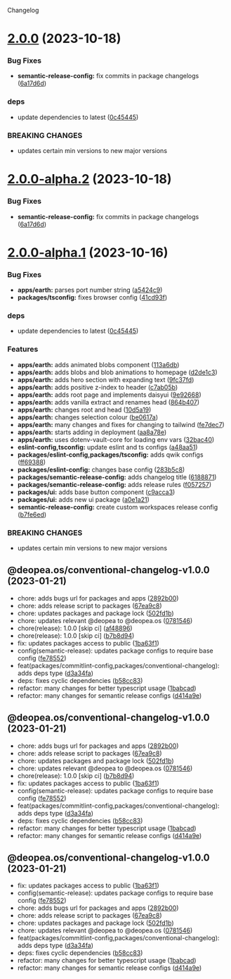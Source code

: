 Changelog

# [2.0.0](https://github.com/deopea-os/earth/compare/@deopea.os/conventional-changelog-v1.0.0...@deopea.os/conventional-changelog-v2.0.0) (2023-10-18)

### Bug Fixes

- **semantic-release-config:** fix commits in package changelogs ([6a17d6d](https://github.com/deopea-os/earth/commit/6a17d6d80abbed5eb84956182011579264f4df4b))

### deps

- update dependencies to latest ([0c45445](https://github.com/deopea-os/earth/commit/0c45445de5945e3e6a84ed62487d7a054701687e))

### BREAKING CHANGES

- updates certain min versions to new major versions

# [2.0.0-alpha.2](https://github.com/deopea-os/earth/compare/@deopea.os/conventional-changelog-v2.0.0-alpha.1...@deopea.os/conventional-changelog-v2.0.0-alpha.2) (2023-10-18)

### Bug Fixes

- **semantic-release-config:** fix commits in package changelogs ([6a17d6d](https://github.com/deopea-os/earth/commit/6a17d6d80abbed5eb84956182011579264f4df4b))

# [2.0.0-alpha.1](https://github.com/deopea-os/earth/compare/@deopea.os/conventional-changelog-v1.0.0...@deopea.os/conventional-changelog-v2.0.0-alpha.1) (2023-10-16)

### Bug Fixes

- **apps/earth:** parses port number string ([a5424c9](https://github.com/deopea-os/earth/commit/a5424c9227211566fa18246f83fe93564062ad1d))
- **packages/tsconfig:** fixes browser config ([41cd93f](https://github.com/deopea-os/earth/commit/41cd93f8dd36fcc4f059cd3a0d4813ff501e6d7a))

### deps

- update dependencies to latest ([0c45445](https://github.com/deopea-os/earth/commit/0c45445de5945e3e6a84ed62487d7a054701687e))

### Features

- **apps/earth:** adds animated blobs component ([113a6db](https://github.com/deopea-os/earth/commit/113a6db1715f2ab81f5728a8cfa89d5b2ec82526))
- **apps/earth:** adds blobs and blob animations to homepage ([d2de1c3](https://github.com/deopea-os/earth/commit/d2de1c3e0131c698986c2690b72b5f44d927c7a7))
- **apps/earth:** adds hero section with expanding text ([9fc37fd](https://github.com/deopea-os/earth/commit/9fc37fdddcd65bcf85ef80c1af1d8c0a5c887ac5))
- **apps/earth:** adds positive z-index to header ([c7ab05b](https://github.com/deopea-os/earth/commit/c7ab05b8b17de63577d8f924e28227606bd3adef))
- **apps/earth:** adds root page and implements daisyui ([9e92668](https://github.com/deopea-os/earth/commit/9e9266834a1042c79f8065224dc4e2d9d72cfb90))
- **apps/earth:** adds vanilla extract and renames head ([864b407](https://github.com/deopea-os/earth/commit/864b40712fdaf8ce2aed1267686aeeedbcedbce2))
- **apps/earth:** changes root and head ([10d5a19](https://github.com/deopea-os/earth/commit/10d5a19d4dd537e93fc43e044bff5d96ec938b64))
- **apps/earth:** changes selection colour ([be0617a](https://github.com/deopea-os/earth/commit/be0617a1bd9838676c9907ab9135fc0411dd6723))
- **apps/earth:** many changes and fixes for changing to tailwind ([fe7dec7](https://github.com/deopea-os/earth/commit/fe7dec7d53c60ba5f559fa6731ce73f631dc99ce))
- **apps/earth:** starts adding in deployment ([aa8a78e](https://github.com/deopea-os/earth/commit/aa8a78e902152423ed670525d95bff5eb4f16237))
- **apps/earth:** uses dotenv-vault-core for loading env vars ([32bac40](https://github.com/deopea-os/earth/commit/32bac400b05556f85426d664948cc86c8eab3838))
- **eslint-config,tsconfig:** update eslint and ts configs ([a48aa51](https://github.com/deopea-os/earth/commit/a48aa51c07deafd80248ce7f3e2ba76fdb68c953))
- **packages/eslint-config,packages/tsconfig:** adds qwik configs ([ff69388](https://github.com/deopea-os/earth/commit/ff69388a2dcc6daf46c5229b51051b76628bddc7))
- **packages/eslint-config:** changes base config ([283b5c8](https://github.com/deopea-os/earth/commit/283b5c8585558c2a19305449b72fcbeae5434ff7))
- **packages/semantic-release-config:** adds changelog title ([6188871](https://github.com/deopea-os/earth/commit/61888719acd3055cb409d17a30ca1db15ddaa519))
- **packages/semantic-release-config:** adds release rules ([f057257](https://github.com/deopea-os/earth/commit/f0572570852d55c7232694c89e186c87ddae2835))
- **packages/ui:** adds base button component ([c9acca3](https://github.com/deopea-os/earth/commit/c9acca3a86123d2f8b03a760c5eb5c1e18086f25))
- **packages/ui:** adds new ui package ([a0e1a21](https://github.com/deopea-os/earth/commit/a0e1a21fe34b5c3983b22d0a1516167811e69476))
- **semantic-release-config:** create custom workspaces release config ([b7fe6ed](https://github.com/deopea-os/earth/commit/b7fe6ed5c126f998d6a44a6c0a6debe6976b460f))

### BREAKING CHANGES

- updates certain min versions to new major versions

## @deopea.os/conventional-changelog-v1.0.0 (2023-01-21)

- chore: adds bugs url for packages and apps ([2892b00](https://github.com/deopea-os/earth/commit/2892b00))
- chore: adds release script to packages ([67ea9c8](https://github.com/deopea-os/earth/commit/67ea9c8))
- chore: updates packages and package lock ([502fd1b](https://github.com/deopea-os/earth/commit/502fd1b))
- chore: updates relevant @deopea to @deopea.os ([0781546](https://github.com/deopea-os/earth/commit/0781546))
- chore(release): 1.0.0 [skip ci] ([af48896](https://github.com/deopea-os/earth/commit/af48896))
- chore(release): 1.0.0 [skip ci] ([b7b8d94](https://github.com/deopea-os/earth/commit/b7b8d94))
- fix: updates packages access to public ([1ba63f1](https://github.com/deopea-os/earth/commit/1ba63f1))
- config(semantic-release): updates package configs to require base config ([fe78552](https://github.com/deopea-os/earth/commit/fe78552))
- feat(packages/commitlint-config,packages/conventional-changelog): adds deps type ([d3a34fa](https://github.com/deopea-os/earth/commit/d3a34fa))
- deps: fixes cyclic dependencies ([b58cc83](https://github.com/deopea-os/earth/commit/b58cc83))
- refactor: many changes for better typescript usage ([1babcad](https://github.com/deopea-os/earth/commit/1babcad))
- refactor: many changes for semantic release configs ([d414a9e](https://github.com/deopea-os/earth/commit/d414a9e))

## @deopea.os/conventional-changelog-v1.0.0 (2023-01-21)

- chore: adds bugs url for packages and apps ([2892b00](https://github.com/deopea-os/earth/commit/2892b00))
- chore: adds release script to packages ([67ea9c8](https://github.com/deopea-os/earth/commit/67ea9c8))
- chore: updates packages and package lock ([502fd1b](https://github.com/deopea-os/earth/commit/502fd1b))
- chore: updates relevant @deopea to @deopea.os ([0781546](https://github.com/deopea-os/earth/commit/0781546))
- chore(release): 1.0.0 [skip ci] ([b7b8d94](https://github.com/deopea-os/earth/commit/b7b8d94))
- fix: updates packages access to public ([1ba63f1](https://github.com/deopea-os/earth/commit/1ba63f1))
- config(semantic-release): updates package configs to require base config ([fe78552](https://github.com/deopea-os/earth/commit/fe78552))
- feat(packages/commitlint-config,packages/conventional-changelog): adds deps type ([d3a34fa](https://github.com/deopea-os/earth/commit/d3a34fa))
- deps: fixes cyclic dependencies ([b58cc83](https://github.com/deopea-os/earth/commit/b58cc83))
- refactor: many changes for better typescript usage ([1babcad](https://github.com/deopea-os/earth/commit/1babcad))
- refactor: many changes for semantic release configs ([d414a9e](https://github.com/deopea-os/earth/commit/d414a9e))

## @deopea.os/conventional-changelog-v1.0.0 (2023-01-21)

- fix: updates packages access to public ([1ba63f1](https://github.com/deopea-os/earth/commit/1ba63f1))
- config(semantic-release): updates package configs to require base config ([fe78552](https://github.com/deopea-os/earth/commit/fe78552))
- chore: adds bugs url for packages and apps ([2892b00](https://github.com/deopea-os/earth/commit/2892b00))
- chore: adds release script to packages ([67ea9c8](https://github.com/deopea-os/earth/commit/67ea9c8))
- chore: updates packages and package lock ([502fd1b](https://github.com/deopea-os/earth/commit/502fd1b))
- chore: updates relevant @deopea to @deopea.os ([0781546](https://github.com/deopea-os/earth/commit/0781546))
- feat(packages/commitlint-config,packages/conventional-changelog): adds deps type ([d3a34fa](https://github.com/deopea-os/earth/commit/d3a34fa))
- deps: fixes cyclic dependencies ([b58cc83](https://github.com/deopea-os/earth/commit/b58cc83))
- refactor: many changes for better typescript usage ([1babcad](https://github.com/deopea-os/earth/commit/1babcad))
- refactor: many changes for semantic release configs ([d414a9e](https://github.com/deopea-os/earth/commit/d414a9e))
